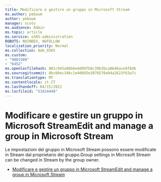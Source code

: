 ```yaml
---
title: Modificare e gestire un gruppo in Microsoft Stream
ms.author: pebaum
author: pebaum
manager: scotv
ms.audience: Admin
ms.topic: article
ms.service: o365-administration
ROBOTS: NOINDEX, NOFOLLOW
localization_priority: Normal
ms.collection: Adm_O365
ms.custom:
- "9001509"
- "6452"
ms.openlocfilehash: 801c945a88b6edd09fb6c39b3bca0646ace9f84b
ms.sourcegitcommit: 8bc60ec34bc1e40685e3976576e04a2623f63a7c
ms.translationtype: MT
ms.contentlocale: it-IT
ms.lasthandoff: 04/15/2021
ms.locfileid: "51814448"
---
```

# <a name="edit-and-manage-a-group-in-microsoft-stream"></a><span data-ttu-id="dfa63-102">Modificare e gestire un gruppo in Microsoft Stream</span><span class="sxs-lookup"><span data-stu-id="dfa63-102">Edit and manage a group in Microsoft Stream</span></span>

<span data-ttu-id="dfa63-103">Le impostazioni del gruppo in Microsoft Stream possono essere modificate in Stream dal proprietario del gruppo.</span><span class="sxs-lookup"><span data-stu-id="dfa63-103">Group settings in Microsoft Stream can be changed in Stream by the group owner.</span></span>  

- [<span data-ttu-id="dfa63-104">Modificare e gestire un gruppo in Microsoft Stream</span><span class="sxs-lookup"><span data-stu-id="dfa63-104">Edit and manage a group in Microsoft Stream</span></span>](https://docs.microsoft.com/stream/portal-manage-groups)
